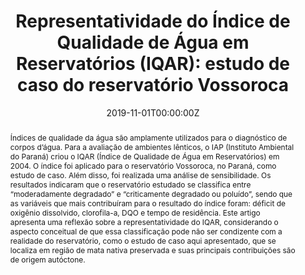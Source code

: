 ﻿---
abstract: 'Índices de qualidade da água são amplamente utilizados para o diagnóstico de corpos d’água. Para a avaliação de ambientes lênticos, o IAP (Instituto Ambiental do Paraná) criou o IQAR (Índice de Qualidade de Água em Reservatórios) em 2004. O índice foi aplicado para o reservatório Vossoroca, no Paraná, como estudo de caso. Além disso, foi realizada uma análise de sensibilidade. Os resultados indicaram que o reservatório estudado se classifica entre “moderadamente degradado” e “criticamente degradado ou poluído”, sendo que as variáveis que mais contribuíram para o resultado do índice foram: déficit de oxigênio dissolvido, clorofila-a, DQO e tempo de residência. Este artigo apresenta uma reflexão sobre a representatividade do IQAR, considerando o aspecto conceitual de que essa classificação pode não ser condizente com a realidade do reservatório, como o estudo de caso aqui apresentado, que se localiza em região de mata nativa preservada e suas principais contribuições são de origem autóctone.' 
authors:
- Ana Carolina Canossa Becker 
- Marianne Schaefer França Sieciechowicz 
- Cristovão Vicente Scapulatempo Fernandes 
date: "2019-11-01T00:00:00Z"
doi: ""
featured: true
projects:
- XXIVSBRH_ICE.pdf
publication: XXIII Simpósio Brasileiro de Recursos Hídricos, Foz do Iguaçu
publication_short: 
publication_types:
- "1"
publishDate: "2019-11-01T00:00:00Z"
summary: 
tags: [Qualidade da água, UFPR, Lactec]
title: 'Representatividade do Índice de Qualidade de Água em Reservatórios (IQAR): estudo de caso do reservatório Vossoroca'
url_code: ""
url_dataset: ""
url_pdf: "publication/iqar_vossoroca_2019/XXIII-SBRH0045-IQAR.pdf"
url_poster: ""
url_project: ""
url_slides: ""
url_source: ""
url_video: "https://www.youtube.com/watch?v=56QrcGzhVmc&t=5s"
---

